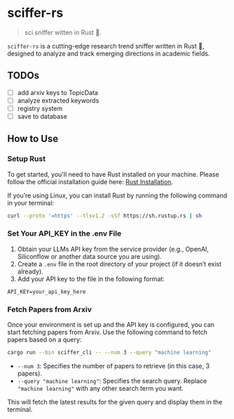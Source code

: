 # sciffer-rs

> sci sniffer witten in Rust 🦀.

`sciffer-rs` is a cutting-edge research trend sniffer written in Rust 🦀, designed to analyze and track emerging directions in academic fields.

## TODOs

- [ ] add arxiv keys to TopicData
- [ ] analyze extracted keywords
- [ ] registry system
- [ ] save to database

## How to Use

### Setup Rust

To get started, you'll need to have Rust installed on your machine. Please follow the official installation guide here: [Rust Installation](https://www.rust-lang.org/tools/install).

If you’re using Linux, you can install Rust by running the following command in your terminal:

```bash
curl --proto '=https' --tlsv1.2 -sSf https://sh.rustup.rs | sh
```
### Set Your API_KEY in the .env File

1. Obtain your LLMs API key from the service provider (e.g., OpenAI, Siliconflow or another data source you are using).
2. Create a `.env` file in the root directory of your project (if it doesn’t exist already).
3. Add your API key to the file in the following format:

```env
API_KEY=your_api_key_here
```

### Fetch Papers from Arxiv

Once your environment is set up and the API key is configured, you can start fetching papers from Arxiv. Use the following command to fetch papers based on a query:

```bash
cargo run --bin sciffer_cli -- --num 3 --query "machine learning"
```

- `--num 3`: Specifies the number of papers to retrieve (in this case, 3 papers).
- `--query "machine learning"`: Specifies the search query. Replace `"machine learning"` with any other search term you want.

This will fetch the latest results for the given query and display them in the terminal.
